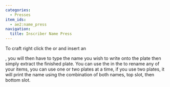 ```yaml
---
categories:
  - Presses
item_ids:
  - ae2:name_press
navigation:
  title: Inscriber Name Press
---
```


To craft right click the <ItemLink
id="certus_quartz_cutting_knife"/> or <ItemLink
id="nether_quartz_cutting_knife"/> and insert an

<ItemLink id="minecraft:iron_ingot" />, you will then have to type the name you
wish to write onto the plate then simply extract the finished plate. You can use
the <ItemLink id="name_press" /> in the <ItemLink id="inscriber" /> to rename
any of your items, you can use one or two plates at a time, if you use two
plates, it will print the name using the combination of both names, top slot,
then bottom slot.
